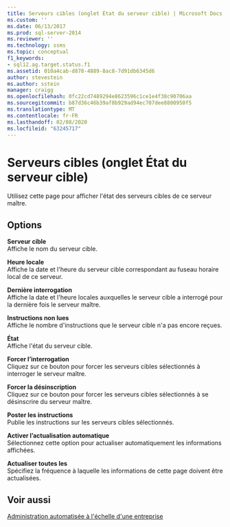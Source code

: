 ```yaml
---
title: Serveurs cibles (onglet État du serveur cible) | Microsoft Docs
ms.custom: ''
ms.date: 06/13/2017
ms.prod: sql-server-2014
ms.reviewer: ''
ms.technology: ssms
ms.topic: conceptual
f1_keywords:
- sql12.ag.target.status.f1
ms.assetid: 010a4cab-d878-4889-8ac8-7d91db6345d6
author: stevestein
ms.author: sstein
manager: craigg
ms.openlocfilehash: 0fc22cd7489294e8623596c1ce1e4f38c90706aa
ms.sourcegitcommit: b87d36c46b39af8b929ad94ec707dee8800950f5
ms.translationtype: MT
ms.contentlocale: fr-FR
ms.lasthandoff: 02/08/2020
ms.locfileid: "63245717"
---
```

# <a name="target-servers-target-server-status-tab"></a>Serveurs cibles (onglet État du serveur cible)
  Utilisez cette page pour afficher l'état des serveurs cibles de ce serveur maître.  
  
## <a name="options"></a>Options  
 **Serveur cible**  
 Affiche le nom du serveur cible.  
  
 **Heure locale**  
 Affiche la date et l'heure du serveur cible correspondant au fuseau horaire local de ce serveur.  
  
 **Dernière interrogation**  
 Affiche la date et l'heure locales auxquelles le serveur cible a interrogé pour la dernière fois le serveur maître.  
  
 **Instructions non lues**  
 Affiche le nombre d'instructions que le serveur cible n'a pas encore reçues.  
  
 **État**  
 Affiche l'état du serveur cible.  
  
 **Forcer l’interrogation**  
 Cliquez sur ce bouton pour forcer les serveurs cibles sélectionnés à interroger le serveur maître.  
  
 **Forcer la désinscription**  
 Cliquez sur ce bouton pour forcer les serveurs cibles sélectionnés à se désinscrire du serveur maître.  
  
 **Poster les instructions**  
 Publie les instructions sur les serveurs cibles sélectionnés.  
  
 **Activer l’actualisation automatique**  
 Sélectionnez cette option pour actualiser automatiquement les informations affichées.  
  
 **Actualiser toutes les**  
 Spécifiez la fréquence à laquelle les informations de cette page doivent être actualisées.  
  
## <a name="see-also"></a>Voir aussi  
 [Administration automatisée à l'échelle d'une entreprise](automated-administration-across-an-enterprise.md)  
  
  

